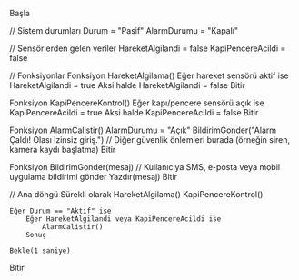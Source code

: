 Başla

// Sistem durumları
Durum = "Pasif"
AlarmDurumu = "Kapalı"

// Sensörlerden gelen veriler
HareketAlgilandi = false
KapiPencereAcildi = false

// Fonksiyonlar
Fonksiyon HareketAlgilama()
    Eğer hareket sensörü aktif ise
        HareketAlgilandi = true
    Aksi halde
        HareketAlgilandi = false
    Bitir

Fonksiyon KapiPencereKontrol()
    Eğer kapı/pencere sensörü açık ise
        KapiPencereAcildi = true
    Aksi halde
        KapiPencereAcildi = false
    Bitir

Fonksiyon AlarmCalistir()
    AlarmDurumu = "Açık"
    BildirimGonder("Alarm Çaldı! Olası izinsiz giriş.")
    // Diğer güvenlik önlemleri burada (örneğin siren, kamera kaydı başlatma)
    Bitir

Fonksiyon BildirimGonder(mesaj)
    // Kullanıcıya SMS, e-posta veya mobil uygulama bildirimi gönder
    Yazdır(mesaj)
    Bitir

// Ana döngü
Sürekli olarak
    HareketAlgilama()
    KapiPencereKontrol()

    Eğer Durum == "Aktif" ise
        Eğer HareketAlgilandi veya KapiPencereAcildi ise
            AlarmCalistir()
        Sonuç

    Bekle(1 saniye)
Bitir
